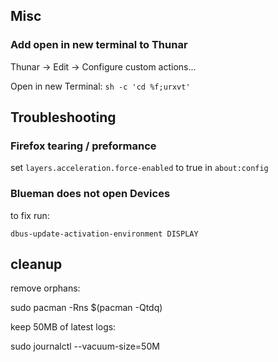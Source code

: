 ## Misc
### Add open in new terminal to Thunar

Thunar -> Edit -> Configure custom actions...

Open in new Terminal: `sh -c 'cd %f;urxvt'`

## Troubleshooting

### Firefox tearing / preformance

set `layers.acceleration.force-enabled` to true in `about:config`

### Blueman does not open Devices

to fix run:

`dbus-update-activation-environment DISPLAY`


## cleanup

remove orphans:

sudo pacman -Rns $(pacman -Qtdq)


keep 50MB of latest logs:

sudo journalctl --vacuum-size=50M
